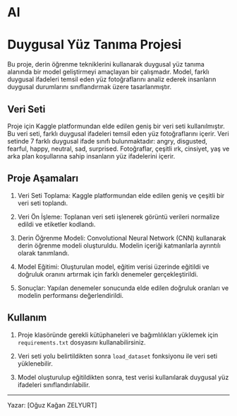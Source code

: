 # AI
# Duygusal Yüz Tanıma Projesi

Bu proje, derin öğrenme tekniklerini kullanarak duygusal yüz tanıma alanında bir model geliştirmeyi amaçlayan bir çalışmadır. Model, farklı duygusal ifadeleri temsil eden yüz fotoğraflarını analiz ederek insanların duygusal durumlarını sınıflandırmak üzere tasarlanmıştır.

## Veri Seti

Proje için Kaggle platformundan elde edilen geniş bir veri seti kullanılmıştır. Bu veri seti, farklı duygusal ifadeleri temsil eden yüz fotoğraflarını içerir. Veri setinde 7 farklı duygusal ifade sınıfı bulunmaktadır: angry, disgusted, fearful, happy, neutral, sad, surprised. Fotoğraflar, çeşitli ırk, cinsiyet, yaş ve arka plan koşullarına sahip insanların yüz ifadelerini içerir.

## Proje Aşamaları

1. Veri Seti Toplama: Kaggle platformundan elde edilen geniş ve çeşitli bir veri seti toplandı.

2. Veri Ön İşleme: Toplanan veri seti işlenerek görüntü verileri normalize edildi ve etiketler kodlandı.

3. Derin Öğrenme Modeli: Convolutional Neural Network (CNN) kullanarak derin öğrenme modeli oluşturuldu. Modelin içeriği katmanlarla ayrıntılı olarak tanımlandı.

4. Model Eğitimi: Oluşturulan model, eğitim verisi üzerinde eğitildi ve doğruluk oranını artırmak için farklı denemeler gerçekleştirildi.

5. Sonuçlar: Yapılan denemeler sonucunda elde edilen doğruluk oranları ve modelin performansı değerlendirildi.

## Kullanım

1. Proje klasöründe gerekli kütüphaneleri ve bağımlılıkları yüklemek için `requirements.txt` dosyasını kullanabilirsiniz.

2. Veri seti yolu belirtildikten sonra `load_dataset` fonksiyonu ile veri seti yüklenebilir.

3. Model oluşturulup eğitildikten sonra, test verisi kullanılarak duygusal yüz ifadeleri sınıflandırılabilir.



---
Yazar: [Oğuz Kağan ZELYURT]
